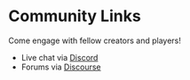 # Community Links

Come engage with fellow creators and players!

* Live chat via [Discord](https://discord.gg/85k8A7V)
* Forums via [Discourse]()